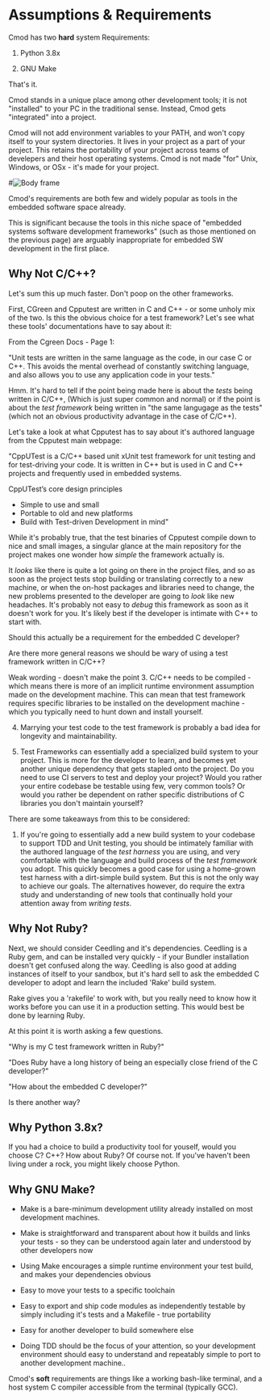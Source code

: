 
# Assumptions & Requirements

Cmod has two **hard** system Requirements:

1. Python 3.8x

2. GNU Make

That's it.

Cmod stands in a unique place among other development tools;
it is not "installed" to your PC in the traditional sense. Instead, Cmod gets "integrated" into a project.

Cmod will not add environment variables to your PATH, and won't copy itself to your system directories. It lives in your project as a part of your project. This retains the portability of your project across teams of develepers and their host operating systems. Cmod is not made "for" Unix, Windows, or OSx - it's made for your project.

#![Body frame](giphy.gif)

Cmod's requirements are both few and widely popular as tools in the embedded software space already.

This is significant because the tools in this niche space of "embedded systems software development frameworks" (such as those mentioned on the previous page) are arguably inappropriate for embedded SW development in the first place.

## Why Not C/C++?

Let's sum this up much faster. Don't poop on the other frameworks.

First, CGreen and Cpputest are written in C and C++ - or some unholy mix of the two. Is this the obvious choice for a test framework? Let's see what these tools' documentations have to say about it:

From the Cgreen Docs - Page 1:

"Unit tests are written in the same language as the code, in our case C or C++. This avoids the mental overhead of constantly switching language, and also allows you to use any application code in your tests."

Hmm. It's hard to tell if the point being made here is about the *tests* being written in C/C++, (Which is just super common and normal) or if the point is about the *test framework* being written in "the same langugage as the tests" (which not an obvious productivity advantage in the case of C/C++).

Let's take a look at what Cpputest has to say about it's authored language from the Cpputest main webpage:

"CppUTest is a C/C++ based unit xUnit test framework for unit testing and for test-driving your code. It is written in C++ but is used in C and C++ projects and frequently used in embedded systems.

CppUTest’s core design principles

- Simple to use and small
- Portable to old and new platforms
- Build with Test-driven Development in mind"

While it's probably true, that the test binaries of Cpputest compile down to nice and small images, a singular glance at the main repository for the project makes one wonder how *simple* the framework actually is.

It *looks* like there is quite a lot going on there in the project files, and so as soon as the project tests stop building or translating correctly to a new machine, or when the on-host packages and libraries need to change, the new problems presented to the developer are going to *look* like new headaches. It's probably not easy to *debug* this framework as soon as it doesn't work for you. It's likely best if the developer is intimate with C++ to start with.

Should this actually be a requirement for the embedded C developer?

Are there more general reasons we should be wary of using a test framework written in C/C++?

Weak wording - doesn't make the point
3. C/C++ needs to be compiled - which means there is more of an implicit runtime environment assumption made on the development machine. This can mean that test framework requires specific libraries to be installed on the development machine - which you typically need to hunt down and install yourself.

4. Marrying your test code to the test framework is probably a bad idea for longevity and maintainability.

5. Test Frameworks can essentially add a specialized build system to your project. This is more for the developer to learn, and becomes yet another unique dependency that gets stapled onto the project. Do you need to use CI servers to test and deploy your project? Would you rather your entire codebase be testable using few, very common tools? Or would you rather be dependent on rather specific distributions of C libraries you don't maintain yourself?

There are some takeaways from this to be considered:

1. If you're going to essentially add a new build system to your codebase to support TDD and Unit testing, you should be intimately familiar with the authored language of the *test harness* you are using, and very comfortable with the language and build process of the *test framework* you adopt. This quickly becomes a good case for using a home-grown test harness with a dirt-simple build system. But this is not the only way to achieve our goals. The alternatives however, do require the extra study and understanding of new tools that continually hold your attention away from *writing tests*.

## Why Not Ruby?

Next, we should consider Ceedling and it's dependencies. Ceedling is a Ruby gem, and can be installed very quickly - if your Bundler installation doesn't get confused along the way. Ceedling is also good at adding instances of itself to your sandbox, but it's hard sell to ask the embedded C developer to adopt and learn the included 'Rake' build system.

Rake gives you a 'rakefile' to work with, but you really need to know how it works before you can use it in a production setting. This would best be done by learning Ruby.

At this point it is worth asking a few questions.

"Why is my C test framework written in Ruby?"

"Does Ruby have a long history of being an especially close friend of the C developer?"

"How about the embedded C developer?"

Is there another way?

## Why Python 3.8x?

If you had a choice to build a productivity tool for youself, would you choose C? C++? How about Ruby? Of course not. If you've haven't been living under a rock, you might likely choose Python.

## Why GNU Make?

- Make is a bare-minimum development utility already installed on most development machines.

- Make is straightforward and transparent about how it builds and links your tests - so they can be understood again later and understood by other developers now

- Using Make encourages a simple runtime environment your test build, and makes your dependencies obvious

- Easy to move your tests to a specific toolchain

- Easy to export and ship code modules as independently testable by simply including it's tests and a Makefile - true portability

- Easy for another developer to build somewhere else

- Doing TDD should be the focus of your attention, so your development environment should easy to understand and repeatably simple to port to another development machine..

Cmod's **soft** requirements are things like a working bash-like terminal, and a host system C compiler accessible from the terminal (typically GCC).
